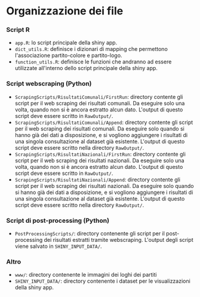 # Organizzazione dei file

### Script R
* `app.R`: lo script principale della shiny app. 
* `dict_utils.R`: definisce i dizionari di mapping che permettono l'associazione partito-colore e partito-logo. 
* `function_utils.R`: definisce le funzioni che andranno ad essere utilizzate all'interno dello script principale della shiny app. 

### Script webscraping (Python)
* `ScrapingScripts/RisultatiComunali/FirstRun`: directory contente gli script per il web scraping dei risultati comunali. Da eseguire solo una volta, quando non si è ancora estratto alcun dato. L'output di questo script deve essere scritto in `RawOutput/`. 
* `ScrapingScripts/RisultatiComunali/Append`: directory contente gli script per il web scraping dei risultati comunali. Da eseguire solo quando si hanno già dei dati a disposizione, e si vogliono aggiungere i risultati di una singola consultazione al dataset già esistente. L'output di questo script deve essere scritto nella directory `RawOutput/`. 
* `ScrapingScripts/RisultatiNazionali/FirstRun`: directory contente gli script per il web scraping dei risultati nazionali. Da eseguire solo una volta, quando non si è ancora estratto alcun dato. L'output di questo script deve essere scritto in `RawOutput/`. 
* `ScrapingScripts/RisultatiNazionali/Append`: directory contente gli script per il web scraping dei risultati nazionali. Da eseguire solo quando si hanno già dei dati a disposizione, e si vogliono aggiungere i risultati di una singola consultazione al dataset già esistente. L'output di questo script deve essere scritto nella directory `RawOutput/`. 

### Script di post-processing (Python)
* `PostProcessingScripts/`: directory contenente gli script per il post-processing dei risultati estratti tramite webscraping. L'output degli script viene salvato in `SHINY_INPUT_DATA/`. 

### Altro 
* `www/`: directory contenente le immagini dei loghi dei partiti
* `SHINY_INPUT_DATA/`: directory contenente i dataset per le visualizzazioni della shiny app. 